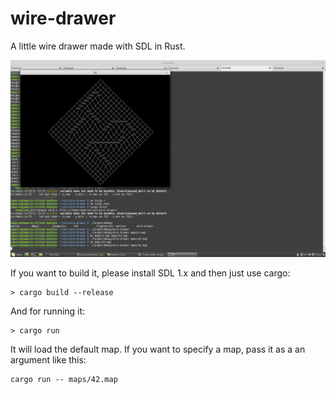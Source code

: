 # wire-drawer

A little wire drawer made with SDL in Rust.

![screenshot](https://github.com/GuillaumeGomez/wire-drawer/blob/master/resources/screenshot.png)

If you want to build it, please install SDL 1.x and then just use cargo:

```Shell
> cargo build --release
```

And for running it:

```Shell
> cargo run
```

It will load the default map. If you want to specify a map, pass it as a an argument like this:

```Shell
cargo run -- maps/42.map
```
